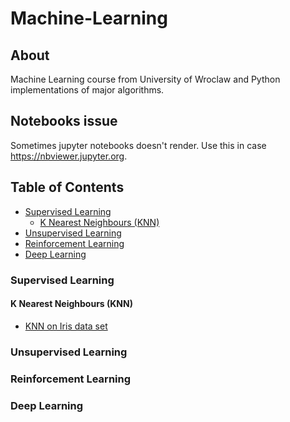 # Machine-Learning

## About
Machine Learning course from University of Wroclaw
and Python implementations of major algorithms.

## Notebooks issue
Sometimes jupyter notebooks doesn't render.
Use this in case https://nbviewer.jupyter.org.

## Table of Contents
* [Supervised Learning](#supervised-learning)
  + [K Nearest Neighbours (KNN)](#k-nearest-neighbours-(knn))
* [Unsupervised Learning](#unsupervised-learning)
* [Reinforcement Learning](#reinforcement-learning)
* [Deep Learning](#deep-learning)


### Supervised Learning
#### K Nearest Neighbours (KNN)
  * [KNN on Iris data set](Projects/KNN/KNN_iris.ipynb)

### Unsupervised Learning

### Reinforcement Learning

### Deep Learning
